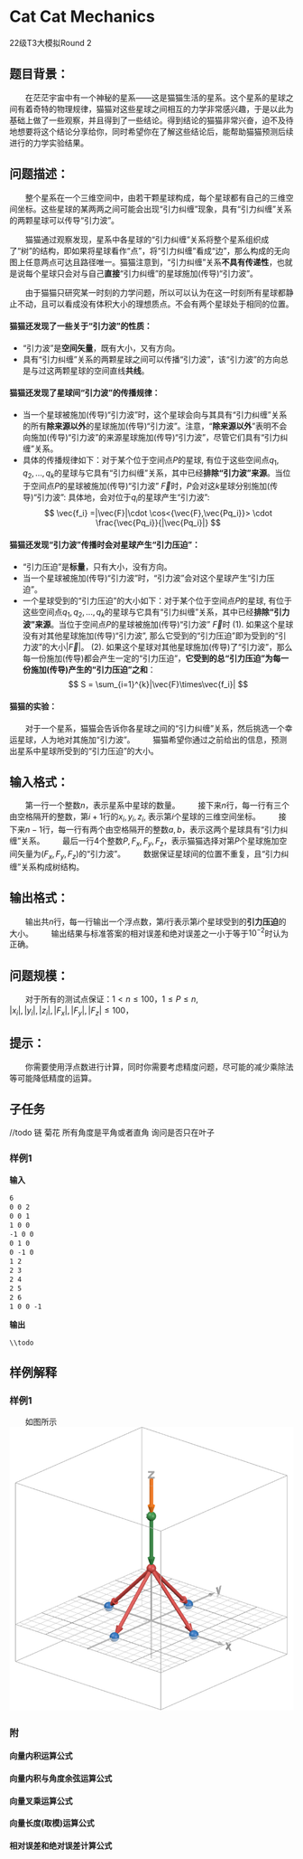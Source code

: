 # Cat Cat Mechanics
 22级T3大模拟Round 2

## 题目背景：

&emsp;&emsp;在茫茫宇宙中有一个神秘的星系——这是猫猫生活的星系。这个星系的星球之间有着奇特的物理规律，猫猫对这些星球之间相互的力学非常感兴趣，于是以此为基础上做了一些观察，并且得到了一些结论。得到结论的猫猫非常兴奋，迫不及待地想要将这个结论分享给你，同时希望你在了解这些结论后，能帮助猫猫预测后续进行的力学实验结果。

## 问题描述：
&emsp;&emsp;整个星系在一个三维空间中，由若干颗星球构成，每个星球都有自己的三维空间坐标。这些星球的某两两之间可能会出现“引力纠缠”现象，具有“引力纠缠”关系的两颗星球可以传导“引力波”。

&emsp;&emsp;猫猫通过观察发现，星系中各星球的“引力纠缠”关系将整个星系组织成了“树”的结构，即如果将星球看作“点”，将“引力纠缠”看成“边”，那么构成的无向图上任意两点可达且路径唯一。猫猫注意到，“引力纠缠”关系**不具有传递性**，也就是说每个星球只会对与自己**直接**“引力纠缠”的星球施加(传导)“引力波”。

&emsp;&emsp;由于猫猫只研究某一时刻的力学问题，所以可以认为在这一时刻所有星球都静止不动，且可以看成没有体积大小的理想质点。不会有两个星球处于相同的位置。

#### 猫猫还发现了一些关于“引力波”的性质：
- “引力波”是**空间矢量**，既有大小，又有方向。 
- 具有“引力纠缠”关系的两颗星球之间可以传播“引力波”，该“引力波”的方向总是与过这两颗星球的空间直线**共线**。

#### 猫猫还发现了星球间“引力波”的传播规律：
- 当一个星球被施加(传导)“引力波”时，这个星球会向与其具有“引力纠缠”关系的所有**除来源以外**的星球施加(传导)“引力波”。注意，“**除来源以外**”表明不会向施加(传导)“引力波”的来源星球施加(传导)“引力波”，尽管它们具有“引力纠缠”关系。
- 具体的传播规律如下：对于某个位于空间点$P$的星球, 有位于这些空间点$q_1, q_2, ..., q_k$的星球与它具有“引力纠缠”关系，其中已经**排除“引力波”来源**。当位于空间点$P$的星球被施加(传导)“引力波” $\vec{F}$时，$P$会对这$k$星球分别施加(传导)“引力波”: 具体地，会对位于$q_i$的星球产生“引力波”:
$$
\vec{f_i} =|\vec{F}|\cdot \cos<{\vec{F},\vec{Pq_i}}> \cdot \frac{\vec{Pq_i}}{|\vec{Pq_i}|}
$$

#### 猫猫还发现“引力波”传播时会对星球产生“引力压迫”：
- “引力压迫”是**标量**，只有大小，没有方向。 
- 当一个星球被施加(传导)“引力波”时，“引力波”会对这个星球产生“引力压迫”。
- 一个星球受到的“引力压迫”的大小如下：对于某个位于空间点$P$的星球, 有位于这些空间点$q_1, q_2, ..., q_k$的星球与它具有“引力纠缠”关系，其中已经**排除“引力波”来源**。当位于空间点$P$的星球被施加(传导)“引力波” $\vec{F}$时
(1). 如果这个星球没有对其他星球施加(传导)“引力波”, 那么它受到的“引力压迫”即为受到的“引力波”的大小$|\vec{F}|$。
(2). 如果这个星球对其他星球施加(传导)了“引力波”，那么每一份施加(传导)都会产生一定的“引力压迫”，**它受到的总“引力压迫”为每一份施加(传导)产生的“引力压迫”之和**：$$
    S = \sum_{i=1}^{k}|\vec{F}\times\vec{f_i}|
$$


#### 猫猫的实验：
&emsp;&emsp;对于一个星系，猫猫会告诉你各星球之间的“引力纠缠”关系，然后挑选一个幸运星球，人为地对其施加“引力波”。
&emsp;&emsp;猫猫希望你通过之前给出的信息，预测出星系中星球所受到的“引力压迫”的大小。


## **输入格式：**
&emsp;&emsp;第一行一个整数$n$，表示星系中星球的数量。
&emsp;&emsp;接下来$n$行，每一行有三个由空格隔开的整数，第$i+1$行的$x_i, y_i, z_i$, 表示第$i$个星球的三维空间坐标。
&emsp;&emsp;接下来$n-1$行，每一行有两个由空格隔开的整数$a, b$，表示这两个星球具有“引力纠缠”关系。
&emsp;&emsp;最后一行$4$个整数$P, F_x, F_y, F_z$，表示猫猫选择对第$P$个星球施加空间矢量为$(F_x, F_y, F_z)$的“引力波”。
&emsp;&emsp;数据保证星球间的位置不重复，且“引力纠缠”关系构成树结构。


## 输出格式：

&emsp;&emsp;输出共$n$行，每一行输出一个浮点数，第$i$行表示第$i$个星球受到的**引力压迫**的大小。
&emsp;&emsp;输出结果与标准答案的相对误差和绝对误差之一小于等于$10^{-2}$时认为正确。

## 问题规模：

&emsp;&emsp;对于所有的测试点保证：$1<n \leq 100$，$1 \leq P\leq n$, $|x_i|, |y_i|, |z_i|,| F_x|, |F_y|,| F_z|\leq 100$，

## 提示：
&emsp;&emsp;你需要使用浮点数进行计算，同时你需要考虑精度问题，尽可能的减少乘除法等可能降低精度的运算。

## 子任务
//todo
链
菊花
所有角度是平角或者直角
询问是否只在叶子


### 样例1
**输入**
```
6
0 0 2
0 0 1
1 0 0
-1 0 0
0 1 0
0 -1 0
1 2
2 3
2 4
2 5
2 6
1 0 0 -1
```
**输出**
```
\\todo
```

## 样例解释
### 样例1
&emsp;&emsp;如图所示
![alt text](sample1.png)





### 附
#### 向量内积运算公式
#### 向量内积与角度余弦运算公式
#### 向量叉乘运算公式
#### 向量长度(取模)运算公式
#### 相对误差和绝对误差计算公式
